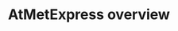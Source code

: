 ---
annotations:
- type: Pathway Ontology
  value: classic metabolic pathway
authors:
- Afukushima
- Ariutta
- Egonw
- Mkutmon
description: Since early 2000, a number of metabolome analyses have been demonstrated
  using combined hyphenated chromatographic and mass spectral methods as well as nuclear-magnetic-resonance.
  Although metabolite profiling experiments are becoming routine in many research
  groups, making the studies remains expensive and laborious. While the metabolomics
  community is working towards the setup of sharing metabolome data, mining publicly
  available information and demonstrating the richness of integration of multiple
  metabolome datasets remain largely unexploited. The aims of this project are (1)
  to establish a new web-based platform for metabolome meta-analysis and (2) to use
  these sets of combined metabolite levels to explore the diversity of complex metabolic
  networks in the model plant, Arabidopsis thaliana. We constructed our database,
  called AtMetExpress (http://prime.psc.riken.jp/AtMetExpress/), to store the metabolome
  information.
last-edited: 2019-08-16
organisms:
- Arabidopsis thaliana
redirect_from:
- /index.php/Pathway:WP3622
- /instance/WP3622
schema-jsonld:
- '@context': https://schema.org/
  '@id': https://wikipathways.github.io/pathways/WP3622.html
  '@type': Dataset
  creator:
    '@type': Organization
    name: WikiPathways
  description: Since early 2000, a number of metabolome analyses have been demonstrated
    using combined hyphenated chromatographic and mass spectral methods as well as
    nuclear-magnetic-resonance. Although metabolite profiling experiments are becoming
    routine in many research groups, making the studies remains expensive and laborious.
    While the metabolomics community is working towards the setup of sharing metabolome
    data, mining publicly available information and demonstrating the richness of
    integration of multiple metabolome datasets remain largely unexploited. The aims
    of this project are (1) to establish a new web-based platform for metabolome meta-analysis
    and (2) to use these sets of combined metabolite levels to explore the diversity
    of complex metabolic networks in the model plant, Arabidopsis thaliana. We constructed
    our database, called AtMetExpress (http://prime.psc.riken.jp/AtMetExpress/), to
    store the metabolome information.
  keywords:
  - Maltose
  - F8
  - 3-Phosphoglyceric acid
  - F23
  - C24:0
  - 5-MSOP
  - Raffinose
  - Lysine
  - Acetyl-CoA
  - Homocysteine
  - F4
  - F3
  - Cystine
  - PI
  - A10
  - PE
  - Arabinose
  - 7-MSOH
  - DGDG
  - Methionine
  - Glucosinolate biosynthesis
  - Homoserine
  - F32
  - Ethanolamine
  - 5-MTP
  - Salicylic acid
  - Succinyl-CoA
  - Shikimic acid
  - Phenylalanine
  - 6-MSOH
  - Beta-Sitosterol
  - F14
  - F27
  - 4-MTB
  - A6
  - Tryptamine
  - Glycerol 2-phosphate
  - Caffeic acid
  - PG
  - Citric acid
  - Cysteine
  - Aspartic acid
  - F5
  - Nicotinic acid
  - Nicotianamine
  - Malic acid
  - Stigmasterol
  - TCA cycle
  - Glycine
  - A11
  - Glycerol 3-phosphate
  - Fructose
  - Putrescine
  - A5
  - A4
  - glycerate 3-phosphate
  - Galactinol
  - Histidine
  - F2
  - Xylose
  - Dihydrouracil
  - Aromatic amino acid metabolism
  - Proline
  - Flavonoid biosynthesis
  - F28
  - C16:0
  - Ornithine
  - F19
  - Cyanidin
  - Glycolysis
  - Alpha-Tocopherol
  - Glucose-6-phosphate
  - F6
  - Tyramine
  - Fatty acid synthesis
  - Arginine
  - Cholesterol
  - F20
  - Amino acid metabolism
  - A8
  - Long chain organic acids
  - A7
  - C14:0
  - Glutamic acid
  - Fructose 1,6-bisphosphate
  - Phosphoenolpyruvic acid
  - </br>Type your comment here
  - Ribose
  - 2-Oxo-glutaric acid
  - 4-MSOB
  - lysoPC
  - GABA
  - 3-MTP
  - C18:2
  - S-Adenosylmethionine
  - Alanine
  - PC
  - Benzoic acid
  - A9
  - C18:0
  - Glutaric acid
  - Glutathione
  - Isorhamnetin
  - cis-Aconitic acid
  - Lactic acid
  - Hydroxylamine
  - Myoinositol
  - Sucrose
  - Quinic acid
  - Threonine
  - Oxaloacetic acid
  - Fumaric acid
  - Campesterol
  - Dehydroascorbic acid
  - TAG
  - Threonic acid
  - Sugar metabolism
  - Serine
  - Uracil
  - Isoleucine
  - F29
  - 3-MSOP
  - 6-MTH
  - Fructose-6-phosphate
  - Glutamine
  - Rhamnose
  - A1
  - F15
  - Asparagine
  - Spermidine
  - Quercetin
  - F25
  - Pyruvic acid
  - C18:3
  - DAG
  - Isocitric acid
  - F7
  - 7-MTH
  - A2
  - A3
  - MGDG
  - Ascorbic acid
  - Kaempferol
  - Galacturonic acid
  - Leucine
  - Gluconic acid
  - Beta-Alanine
  - F30
  - Phytol
  - Triethanolamine
  - Tyrosine
  - Mannose
  - Valine
  - SQDG
  - F24
  - Trehalose
  - 8-MSOO
  - Succinic acid
  - Myo-inositol 1-phosphate
  - Tryptophan
  - IndoleGSL
  - F1
  - 8-MTO
  - Glyceric acid
  - PA
  - Glucose
  license: CC0
  name: AtMetExpress overview
seo: CreativeWork
title: AtMetExpress overview
wpid: WP3622
---